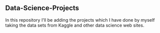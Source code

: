 ## Data-Science-Projects ##       
In this repository I'll be adding the projects which I have done by myself taking the data sets from Kaggle and other data science web sites.                   
  
